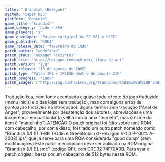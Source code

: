 ```yaml
---
title: " Brandish (Hexagon)"
system: "Super NES"
platform: "Console"
game_title: "Brandish"
game_category: "Ação - RPG"
game_players: "1"
game_developer: "Falcom (original de PC-98) e KOEI"
game_publisher: "KOEI"
game_release_date: "fevereiro de 1995"
patch_author: "undefined"
patch_group: "Hexagon (extinto)"
patch_site: "http://hexagon.romhack.net/ (fora do ar)"
patch_version: "1.0"
patch_release: "13 de agosto de 2002"
patch_type: "Patch IPS e IPSEXE dentro de pacote ZIP"
patch_progress: "100%"
patch_images: ["http://img.romhackers.org/traducoes/%5BSNES%5D%20Brandish%20-%20Hexagon%20-%201.png","http://img.romhackers.org/traducoes/%5BSNES%5D%20Brandish%20-%20Hexagon%20-%202.png","http://img.romhackers.org/traducoes/%5BSNES%5D%20Brandish%20-%20Hexagon%20-%203.png"]
---
```

Tradução boa, com fonte acentuada e quase todo o texto do jogo traduzido (menu inicial e o das lojas sem tradução), mas com alguns erros de pontuação (notáveis na introdução), alguns termos sem tradução ("Anel de Anger", provavelmente por desatenção dos autores), abreviações e uma incoerência em particular (a velha indica uma "marreta", mas o nome do item é "martelinho").ATENÇÃO:O patch original foi feito sobre uma ROM com cabeçalho, por conta disso, foi tirado um outro patch nomeado como "Brandish (U) [!] [I-BR T-Odin e GreenGoblin G-Hexagon V-1.0 P-100% A-2002].ips", que já serve para uma ROM considerada "good dump" (sem modificações).Este patch mencionado deve ser aplicado na ROM original "Brandish (U) [!].smc" (código QF), com CRC32 74F70A0B. Para usar o patch original, basta por um cabeçalho de 512 bytes nessa ROM.